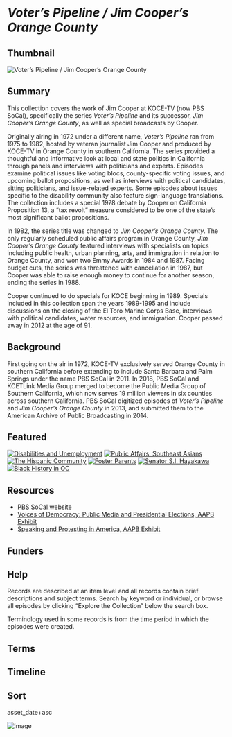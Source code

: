 # *Voter’s Pipeline / Jim Cooper’s Orange County*

## Thumbnail

![*Voter’s Pipeline / Jim Cooper’s Orange County*](https://s3.amazonaws.com/americanarchive.org/special-collections/WRVRbox1.jpg "Voter’s Pipeline / Jim Cooper’s Orange County") 

## Summary

This collection covers the work of Jim Cooper at KOCE-TV (now PBS SoCal), specifically the series *Voter’s Pipeline* and its successor, *Jim Cooper’s Orange County*, as well as special broadcasts by Cooper. 

Originally airing in 1972 under a different name, *Voter’s Pipeline* ran from 1975 to 1982, hosted by veteran journalist Jim Cooper and produced by KOCE-TV in Orange County in southern California. The series provided a thoughtful and informative look at local and state politics in California through panels and interviews with politicians and experts. Episodes examine political issues like voting blocs, county-specific voting issues, and upcoming ballot propositions, as well as interviews with political candidates, sitting politicians, and issue-related experts. Some episodes about issues specific to the disability community also feature sign-language translations. The collection includes a special 1978 debate by Cooper on California Proposition 13, a “tax revolt” measure considered to be one of the state’s most significant ballot propositions. 

In 1982, the series title was changed to *Jim Cooper’s Orange County*. The only regularly scheduled public affairs program in Orange County, *Jim Cooper’s Orange County* featured interviews with specialists on topics including public health, urban planning, arts, and immigration in relation to Orange County, and won two Emmy Awards in 1984 and 1987. Facing budget cuts, the series was threatened with cancellation in 1987, but Cooper was able to raise enough money to continue for another season, ending the series in 1988.

Cooper continued to do specials for KOCE beginning in 1989. Specials included in this collection span the years 1989-1995 and include discussions on the closing of the El Toro Marine Corps Base, interviews with political candidates, water resources, and immigration. Cooper passed away in 2012 at the age of 91.

## Background

First going on the air in 1972, KOCE-TV exclusively served Orange County in southern California before extending to include Santa Barbara and Palm Springs under the name PBS SoCal in 2011. In 2018, PBS SoCal and KCETLink Media Group merged to become the Public Media Group of Southern California, which now serves 19 million viewers in six counties across southern California. PBS SoCal digitized episodes of *Voter’s Pipeline*  and *Jim Cooper’s Orange County* in 2013, and submitted them to the American Archive of Public Broadcasting in 2014.

## Featured

[![Disabilities and Unemployment](https://s3.amazonaws.com/americanarchive.org/special-collections/wrvr_logo_forspeccoll.jpg)](/catalog/cpb-aacip_221-17qnkgcx)
[![Public Affairs: Southeast Asians](https://s3.amazonaws.com/americanarchive.org/special-collections/wrvr_logo_forspeccoll.jpg)](/catalog/cpb-aacip_221-644qrs3t)
[![The Hispanic Community](https://s3.amazonaws.com/americanarchive.org/special-collections/wrvr_logo_forspeccoll.jpg)](/catalog/cpb-aacip_221-88qc00qk)
[![Foster Parents](https://s3.amazonaws.com/americanarchive.org/special-collections/wrvr_logo_forspeccoll.jpg)](/catalog/cpb-aacip_221-257d83tq)
[![Senator S.I. Hayakawa](https://s3.amazonaws.com/americanarchive.org/special-collections/wrvr_logo_forspeccoll.jpg)](/catalog/cpb-aacip_221-91fj74cr)
[![Black History in OC](https://s3.amazonaws.com/americanarchive.org/special-collections/wrvr_logo_forspeccoll.jpg)](/catalog/cpb-aacip_221-009w11gk)

## Resources

- [PBS SoCal website](https://www.pbssocal.org/)
- [Voices of Democracy: Public Media and Presidential Elections, AAPB Exhibit](https://americanarchive.org/exhibits/presidential-elections)
- [Speaking and Protesting in America, AAPB Exhibit](https://americanarchive.org/exhibits/first-amendment)

## Funders

## Help

Records are described at an item level and all records contain brief descriptions and subject terms. Search by keyword or individual, or browse all episodes by clicking “Explore the Collection” below the search box.

Terminology used in some records is from the time period in which the episodes were created.

## Terms


## Timeline


## Sort 

asset_date+asc

![image](https://user-images.githubusercontent.com/38049679/152823222-ee116b95-901e-434d-a546-011a4831f4e1.png)
